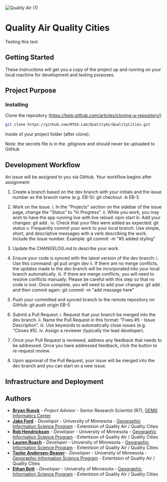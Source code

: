 ![Quality Air (1)](https://user-images.githubusercontent.com/97995925/218177524-6e2dc175-4e3b-4d0c-9dd8-f4038d2adaff.png)

# Quality Air Quality Cities
Testing this text

## Getting Started
These instructions will get you a copy of the project up and running on your local machine for development and testing purposes. 

## Project Purpose

### Installing

Clone the repository (https://help.github.com/articles/cloning-a-repository/)

```bash
git clone https://github.com/RTGS-Lab/QualityAirQualityCities.git
```
Inside of your project folder (after clone):

Note: the secrets file is in the .gitignore and should never be uploaded to GitHub

## Development Workflow
An issue will be assigned to you via GitHub. Your workflow begins after assignment:
1.	Create a branch based on the dev branch with your initials and the issue number as the branch name (e.g. EB-5): git checkout -b EB-5

2.	Work on the issue.
i.	In the "Projects" section on the sidebar of the issue page, change the "Status" to "In Progress".
ii.	While you work, you may wish to have the app running live with live reload: npm start
iii.	Add your changes: git add .
iv.	Check that your files were added as expected: git status
v.	Frequently commit your work to your local branch. Use simple, short, and descriptive messages with a verb describing the work. Include the issue number. Example: git commit -m "#5 added styling"
3.	Update the CHANGELOG.md to describe your work.
4.	Ensure your code is synced with the latest version of the dev branch:
i.	Use this command: git pull origin dev
ii.	If there are no merge conflicts, the updates made to the dev branch will be incorporated into your local branch automatically.
iii.	If there are merge conflicts, you will need to resolve conflicts manually. Please be careful with this step so that no code is lost. Once complete, you will need to add your changes: git add . and then commit again: git commit -m "add message here"
5.	Push your committed and synced branch to the remote repository on GitHub: git push origin EB-5
6.	Submit a Pull Request:
i.	Request that your branch be merged into the dev branch.
ii.	Name the Pull Request in this format: "Fixes #5 - Issue Description".
iii.	Use keywords to automatically close issues (e.g. "Closes #5).
iv.	Assign a reviewer (typically the lead developer).
7.	Once your Pull Request is reviewed, address any feedback that needs to be addressed. Once you have addressed feedback, click the button to re-request review.
8.	Upon approval of the Pull Request, your issue will be merged into the dev branch and you can start on a new issue.




## Infrastructure and Deployment

## Authors
* **[Bryan Runck](https://cla.umn.edu/about/directory/profile/runck014)**  - *Project Advisor* - Senior Research Scientist (R7), [GEMS Informatics Center](https://gems.umn.edu/gems-team)
* **[Jake Ford](https://cla.umn.edu/mgis/people/graduate-students)**  - *Developer* - University of Minnesota - [Geographic Information Science Program](https://cla.umn.edu/mgis/mgis-program) - Extentsion of Quality Air / Quality Cities
* **[Rob Hendrickson](https://cla.umn.edu/mgis/people/graduate-students)**   - *Developer* - University of Minnesota - [Geographic Information Science Program](https://cla.umn.edu/mgis/mgis-program) - Extentsion of Quality Air / Quality Cities
* **[Lauren Roach](https://cla.umn.edu/mgis/people/graduate-students)**   - *Developer* - University of Minnesota - [Geographic Information Science Program](https://cla.umn.edu/mgis/mgis-program) - Extentsion of Quality Air / Quality Cities
* **[Taylor Andersen-Beaver](https://cla.umn.edu/mgis/people/graduate-students)**   - *Developer* - University of Minnesota - [Geographic Information Science Program](https://cla.umn.edu/mgis/mgis-program) - Extentsion of Quality Air / Quality Cities
* **[Ethan Bott](https://cla.umn.edu/mgis/people/graduate-students)**  - *Developer* - University of Minnesota - [Geographic Information Science Program](https://cla.umn.edu/mgis/mgis-program) - Extentsion of Quality Air / Quality Cities
